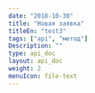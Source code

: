 ```yaml
---
date: "2018-10-30"
title: "Новая заявка"
titleEn: "test3"
tags: ["api", "метод"]
Description: ""
type: api_doc
layout: api_doc
weight: 2
menuIcon: file-text
---
```


